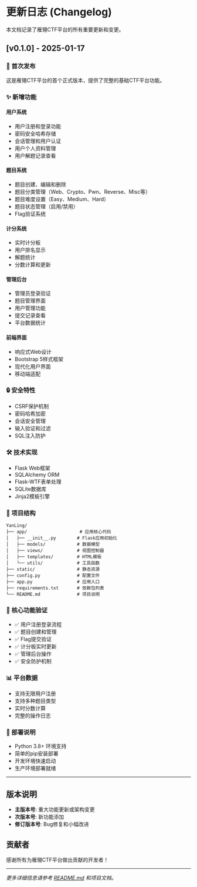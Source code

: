 # 更新日志 (Changelog)

本文档记录了雁翎CTF平台的所有重要更新和变更。

## [v0.1.0] - 2025-01-17

### 🎉 首次发布

这是雁翎CTF平台的首个正式版本，提供了完整的基础CTF平台功能。

### ✨ 新增功能

#### 用户系统
- 用户注册和登录功能
- 密码安全哈希存储
- 会话管理和用户认证
- 用户个人资料管理
- 用户解题记录查看

#### 题目系统
- 题目创建、编辑和删除
- 题目分类管理（Web、Crypto、Pwn、Reverse、Misc等）
- 题目难度设置（Easy、Medium、Hard）
- 题目状态管理（启用/禁用）
- Flag验证系统

#### 计分系统
- 实时计分板
- 用户排名显示
- 解题统计
- 分数计算和更新

#### 管理后台
- 管理员登录验证
- 题目管理界面
- 用户管理功能
- 提交记录查看
- 平台数据统计

#### 前端界面
- 响应式Web设计
- Bootstrap 5样式框架
- 现代化用户界面
- 移动端适配

### 🔒 安全特性
- CSRF保护机制
- 密码哈希加密
- 会话安全管理
- 输入验证和过滤
- SQL注入防护

### 🛠️ 技术实现
- Flask Web框架
- SQLAlchemy ORM
- Flask-WTF表单处理
- SQLite数据库
- Jinja2模板引擎

### 📁 项目结构
```
YanLing/
├── app/                    # 应用核心代码
│   ├── __init__.py        # Flask应用初始化
│   ├── models/            # 数据模型
│   ├── views/             # 视图控制器
│   ├── templates/         # HTML模板
│   └── utils/             # 工具函数
├── static/                # 静态资源
├── config.py              # 配置文件
├── app.py                 # 应用入口
├── requirements.txt       # 依赖包列表
└── README.md              # 项目说明
```

### 🎯 核心功能验证
- ✅ 用户注册登录流程
- ✅ 题目创建和管理
- ✅ Flag提交验证
- ✅ 计分板实时更新
- ✅ 管理后台操作
- ✅ 安全防护机制

### 📊 平台数据
- 支持无限用户注册
- 支持多种题目类型
- 实时分数计算
- 完整的操作日志

### 🔧 部署说明
- Python 3.8+ 环境支持
- 简单的pip安装部署
- 开发环境快速启动
- 生产环境部署就绪

---

## 版本说明

- **主版本号**: 重大功能更新或架构变更
- **次版本号**: 新功能添加
- **修订版本号**: Bug修复和小幅改进

## 贡献者

感谢所有为雁翎CTF平台做出贡献的开发者！

---

*更多详细信息请参考 [README.md](README.md) 和项目文档。*